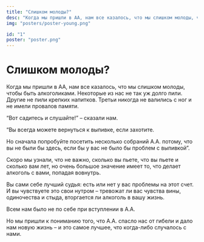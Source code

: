 ```yaml
---
title: "Слишком молоды?"
desc: "Когда мы пришли в АА, нам все казалось, что мы слишком молоды, чтобы быть алкоголиками. Некоторые из нас не так уж долго пили. Другие не пили крепких напитков. Третьи никогда не валились с ног и не имели провалов памяти."
img: "posters/poster-young.png"

id: "1"
poster: "poster.png"
---
```


# Слишком молоды?

Когда мы пришли в АА, нам все казалось, что мы слишком молоды, чтобы быть алкоголиками. Некоторые из нас не так уж долго пили. Другие не пили крепких напитков. Третьи никогда не валились с ног и не имели провалов памяти.

“Вот садитесь и слушайте!” – сказали нам.

“Вы всегда можете вернуться к выпивке, если захотите.

Но сначала попробуйте посетить несколько собраний А.А. потому, что вы не были бы здесь, если бы у вас не было бы проблем с выпивкой”.

Скоро мы узнали, что не важно, сколько вы пьете, что вы пьете и сколько вам лет, но очень большое значение имеет то, что делает алкоголь с вами, попадая вовнутрь.

Вы сами себе лучший судья: есть или нет у вас проблемы на этот счет. И вы чувствуете это свои нутром – тревожат ли вас чувства вины, одиночества и стыда, вторгается ли алкоголь в вашу жизнь.

Всем нам было не по себе при вступлении в А.А.

Но мы пришли к пониманию того, что А.А. спасло нас от гибели и дало нам новую жизнь – и это самое лучшее, что когда-либо случалось с нами.
